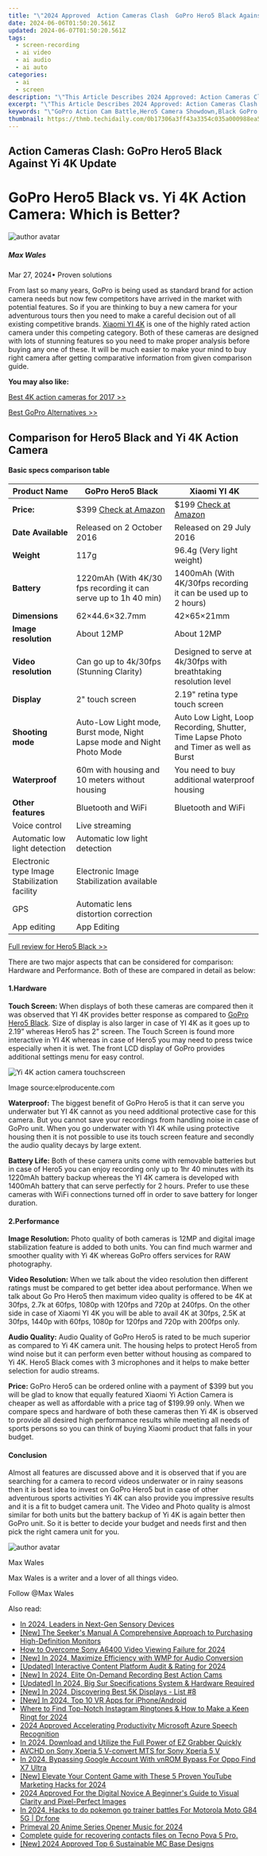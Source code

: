 ```yaml
---
title: "\"2024 Approved  Action Cameras Clash  GoPro Hero5 Black Against Yi 4K Update\""
date: 2024-06-06T01:50:20.561Z
updated: 2024-06-07T01:50:20.561Z
tags: 
  - screen-recording
  - ai video
  - ai audio
  - ai auto
categories: 
  - ai
  - screen
description: "\"This Article Describes 2024 Approved: Action Cameras Clash: GoPro Hero5 Black Against Yi 4K Update\""
excerpt: "\"This Article Describes 2024 Approved: Action Cameras Clash: GoPro Hero5 Black Against Yi 4K Update\""
keywords: "\"GoPro Action Cam Battle,Hero5 Camera Showdown,Black GoPro Vs. Yi,High-Res Cameras Clash,Hero5 Versus 4K Update,Professional Cam War,NextGen Action Recorders\""
thumbnail: https://thmb.techidaily.com/0b17306a3ff43a3354c035a000988ea5867c75fb650ef14b9ada7d7d6b9ca442.jpg
---
```


## Action Cameras Clash: GoPro Hero5 Black Against Yi 4K Update

# GoPro Hero5 Black vs. Yi 4K Action Camera: Which is Better?

![author avatar](https://images.wondershare.com/filmora/article-images/max-wales-author.jpg)

##### Max Wales

 Mar 27, 2024• Proven solutions

 From last so many years, GoPro is being used as standard brand for action camera needs but now few competitors have arrived in the market with potential features. So if you are thinking to buy a new camera for your adventurous tours then you need to make a careful decision out of all existing competitive brands. [Xiaomi YI 4K](https://tools.techidaily.com/wondershare/filmora/download/) is one of the highly rated action camera under this competing category. Both of these cameras are designed with lots of stunning features so you need to make proper analysis before buying any one of these. It will be much easier to make your mind to buy right camera after getting comparative information from given comparison guide.

**You may also like:**

[Best 4K action cameras for 2017 >>](https://tools.techidaily.com/wondershare/filmora/download/)

[Best GoPro Alternatives >>](https://tools.techidaily.com/wondershare/filmora/download/)

## Comparison for Hero5 Black and Yi 4K Action Camera

#### Basic specs comparison table

| **Product Name**                             | **GoPro Hero5 Black**                                                                                                                                                                                              | **Xiaomi YI 4K**                                                                                                                                                                                                   |
| -------------------------------------------- | ------------------------------------------------------------------------------------------------------------------------------------------------------------------------------------------------------------------ | ------------------------------------------------------------------------------------------------------------------------------------------------------------------------------------------------------------------ |
| **Price:**                                   | $399 [Check at Amazon](https://www.amazon.com/gp/product/B01M14ATO0/ref=as%5Fli%5Ftl?ie=UTF8&tag=vs-flora-20&camp=1789&creative=9325&linkCode=as2&creativeASIN=B01M14ATO0&linkId=5ce54ea937ecffa6b1b8056b6922abaa) | $199 [Check at Amazon](https://www.amazon.com/gp/product/B01C89GCHU/ref=as%5Fli%5Ftl?ie=UTF8&tag=vs-flora-20&camp=1789&creative=9325&linkCode=as2&creativeASIN=B01C89GCHU&linkId=0fa33bbe15256887fcfa7957bd8e3a3a) |
| **Date Available**                           | Released on 2 October 2016                                                                                                                                                                                         | Released on 29 July 2016                                                                                                                                                                                           |
| **Weight**                                   | 117g                                                                                                                                                                                                               | 96.4g (Very light weight)                                                                                                                                                                                          |
| **Battery**                                  | 1220mAh (With 4K/30 fps recording it can serve up to 1h 40 min)                                                                                                                                                    | 1400mAh (With 4K/30fps recording it can be used up to 2 hours)                                                                                                                                                     |
| **Dimensions**                               | 62×44.6×32.7mm                                                                                                                                                                                                     | 42×65×21mm                                                                                                                                                                                                         |
| **Image resolution**                         | About 12MP                                                                                                                                                                                                         | About 12MP                                                                                                                                                                                                         |
| **Video resolution**                         | Can go up to 4k/30fps (Stunning Clarity)                                                                                                                                                                           | Designed to serve at 4k/30fps with breathtaking resolution level                                                                                                                                                   |
| **Display**                                  | 2" touch screen                                                                                                                                                                                                    | 2.19" retina type touch screen                                                                                                                                                                                     |
| **Shooting mode**                            | Auto-Low Light mode, Burst mode, Night Lapse mode and Night Photo Mode                                                                                                                                             | Auto Low Light, Loop Recording, Shutter, Time Lapse Photo and Timer as well as Burst                                                                                                                               |
| **Waterproof**                               | 60m with housing and 10 meters without housing                                                                                                                                                                     | You need to buy additional waterproof housing                                                                                                                                                                      |
| **Other features**                           | Bluetooth and WiFi                                                                                                                                                                                                 | Bluetooth and WiFi                                                                                                                                                                                                 |
| Voice control                                | Live streaming                                                                                                                                                                                                     |                                                                                                                                                                                                                    |
| Automatic low light detection                | Automatic low light detection                                                                                                                                                                                      |                                                                                                                                                                                                                    |
| Electronic type Image Stabilization facility | Electronic Image Stabilization available                                                                                                                                                                           |                                                                                                                                                                                                                    |
| GPS                                          | Automatic lens distortion correction                                                                                                                                                                               |                                                                                                                                                                                                                    |
| App editing                                  | App Editing                                                                                                                                                                                                        |                                                                                                                                                                                                                    |

[Full review for Hero5 Black >>](https://tools.techidaily.com/wondershare/filmora/download/)

 There are two major aspects that can be considered for comparison: Hardware and Performance. Both of these are compared in detail as below:

#### 1.Hardware

**Touch Screen:** When displays of both these cameras are compared then it was observed that YI 4K provides better response as compared to [GoPro Hero5 Black](https://tools.techidaily.com/wondershare/filmora/download/). Size of display is also larger in case of YI 4K as it goes up to 2.19” whereas Hero5 has 2” screen. The Touch Screen is found more interactive in YI 4K whereas in case of Hero5 you may need to press twice especially when it is wet. The front LCD display of GoPro provides additional settings menu for easy control.

![Yi 4K action camera touchscreen](https://images.wondershare.com/filmora/article-images/yi-4k-touchscreen.jpg)

 Image source:elproducente.com

**Waterproof:** The biggest benefit of GoPro Hero5 is that it can serve you underwater but YI 4K cannot as you need additional protective case for this camera. But you cannot save your recordings from handling noise in case of GoPro unit. When you go underwater with YI 4K while using protective housing then it is not possible to use its touch screen feature and secondly the audio quality decays by large extent.

**Battery Life:** Both of these camera units come with removable batteries but in case of Hero5 you can enjoy recording only up to 1hr 40 minutes with its 1220mAh battery backup whereas the YI 4K camera is developed with 1400mAh battery that can serve perfectly for 2 hours. Prefer to use these cameras with WiFi connections turned off in order to save battery for longer duration.

#### 2.Performance

**Image Resolution:** Photo quality of both cameras is 12MP and digital image stabilization feature is added to both units. You can find much warmer and smoother quality with Yi 4K whereas GoPro offers services for RAW photography.

**Video Resolution:** When we talk about the video resolution then different ratings must be compared to get better idea about performance. When we talk about Go Pro Hero5 then maximum video quality is offered to be 4K at 30fps, 2.7k at 60fps, 1080p with 120fps and 720p at 240fps. On the other side in case of Xiaomi YI 4K you will be able to avail 4K at 30fps, 2.5K at 30fps, 1440p with 60fps, 1080p for 120fps and 720p with 200fps only.

**Audio Quality:** Audio Quality of GoPro Hero5 is rated to be much superior as compared to Yi 4K camera unit. The housing helps to protect Hero5 from wind noise but it can perform even better without housing as compared to Yi 4K. Hero5 Black comes with 3 microphones and it helps to make better selection for audio streams.

**Price:** GoPro Hero5 can be ordered online with a payment of $399 but you will be glad to know that equally featured Xiaomi Yi Action Camera is cheaper as well as affordable with a price tag of $199.99 only. When we compare specs and hardware of both these cameras then Yi 4K is observed to provide all desired high performance results while meeting all needs of sports persons so you can think of buying Xiaomi product that falls in your budget.

#### Conclusion

 Almost all features are discussed above and it is observed that if you are searching for a camera to record videos underwater or in rainy seasons then it is best idea to invest on GoPro Hero5 but in case of other adventurous sports activities Yi 4K can also provide you impressive results and it is a fit to budget camera unit. The Video and Photo quality is almost similar for both units but the battery backup of Yi 4K is again better then GoPro unit. So it is better to decide your budget and needs first and then pick the right camera unit for you.

![author avatar](https://images.wondershare.com/filmora/article-images/max-wales-author.jpg)

Max Wales

Max Wales is a writer and a lover of all things video.

Follow @Max Wales


<ins class="adsbygoogle"
     style="display:block"
     data-ad-format="autorelaxed"
     data-ad-client="ca-pub-7571918770474297"
     data-ad-slot="1223367746"></ins>



<ins class="adsbygoogle"
     style="display:block"
     data-ad-client="ca-pub-7571918770474297"
     data-ad-slot="8358498916"
     data-ad-format="auto"
     data-full-width-responsive="true"></ins>


<span class="atpl-alsoreadstyle">Also read:</span>
<div><ul>
<li><a href="https://vp-tips.techidaily.com/in-2024-leaders-in-next-gen-sensory-devices/"><u>In 2024, Leaders in Next-Gen Sensory Devices</u></a></li>
<li><a href="https://vp-tips.techidaily.com/new-the-seekers-manual-a-comprehensive-approach-to-purchasing-high-definition-monitors/"><u>[New] The Seeker's Manual  A Comprehensive Approach to Purchasing High-Definition Monitors</u></a></li>
<li><a href="https://vp-tips.techidaily.com/how-to-overcome-sony-a6400-video-viewing-failure-for-2024/"><u>How to Overcome Sony A6400 Video Viewing Failure for 2024</u></a></li>
<li><a href="https://vp-tips.techidaily.com/new-in-2024-maximize-efficiency-with-wmp-for-audio-conversion/"><u>[New] In 2024, Maximize Efficiency with WMP for Audio Conversion</u></a></li>
<li><a href="https://vp-tips.techidaily.com/updated-interactive-content-platform-audit-and-rating-for-2024/"><u>[Updated] Interactive Content Platform Audit & Rating for 2024</u></a></li>
<li><a href="https://vp-tips.techidaily.com/new-in-2024-elite-on-demand-recording-best-action-cams/"><u>[New] In 2024, Elite On-Demand Recording  Best Action Cams</u></a></li>
<li><a href="https://vp-tips.techidaily.com/updated-in-2024-big-sur-specifications-system-and-hardware-required/"><u>[Updated] In 2024, Big Sur Specifications  System & Hardware Required</u></a></li>
<li><a href="https://vp-tips.techidaily.com/new-in-2024-discovering-best-5k-displays-list-8/"><u>[New] In 2024, Discovering Best 5K Displays - List #8</u></a></li>
<li><a href="https://vp-tips.techidaily.com/new-in-2024-top-10-vr-apps-for-iphoneandroid/"><u>[New] In 2024, Top 10 VR Apps for iPhone/Android</u></a></li>
<li><a href="https://vp-tips.techidaily.com/where-to-find-top-notch-instagram-ringtones-and-how-to-make-a-keen-ringt-for-2024/"><u>Where to Find Top-Notch Instagram Ringtones & How to Make a Keen Ringt for 2024</u></a></li>
<li><a href="https://extra-resources.techidaily.com/2024-approved-accelerating-productivity-microsoft-azure-speech-recognition/"><u>2024 Approved  Accelerating Productivity  Microsoft Azure Speech Recognition</u></a></li>
<li><a href="https://visual-screen-recording.techidaily.com/in-2024-download-and-utilize-the-full-power-of-ez-grabber-quickly/"><u>In 2024, Download and Utilize the Full Power of EZ Grabber Quickly</u></a></li>
<li><a href="https://phone-solutions.techidaily.com/avchd-on-sony-xperia-5-v-convert-mts-for-sony-xperia-5-v-by-aiseesoft-video-converter-play-mts-on-android/"><u>AVCHD on Sony Xperia 5 V-convert MTS for Sony Xperia 5 V</u></a></li>
<li><a href="https://android-unlock.techidaily.com/in-2024-bypassing-google-account-with-vnrom-bypass-for-oppo-find-x7-ultra-by-drfone-android/"><u>In 2024, Bypassing Google Account With vnROM Bypass For Oppo Find X7 Ultra</u></a></li>
<li><a href="https://facebook-record-videos.techidaily.com/new-elevate-your-content-game-with-these-5-proven-youtube-marketing-hacks-for-2024/"><u>[New] Elevate Your Content Game with These 5 Proven YouTube Marketing Hacks for 2024</u></a></li>
<li><a href="https://some-knowledge.techidaily.com/2024-approved-for-the-digital-novice-a-beginners-guide-to-visual-clarity-and-pixel-perfect-images/"><u>2024 Approved  For the Digital Novice  A Beginner's Guide to Visual Clarity and Pixel-Perfect Images</u></a></li>
<li><a href="https://android-pokemon-go.techidaily.com/in-2024-hacks-to-do-pokemon-go-trainer-battles-for-motorola-moto-g84-5g-drfone-by-drfone-virtual-android/"><u>In 2024, Hacks to do pokemon go trainer battles For Motorola Moto G84 5G | Dr.fone</u></a></li>
<li><a href="https://extra-guidance.techidaily.com/primeval-20-anime-series-opener-music-for-2024/"><u>Primeval 20 Anime Series Opener Music for 2024</u></a></li>
<li><a href="https://phone-solutions.techidaily.com/complete-guide-for-recovering-contacts-files-on-tecno-pova-5-pro-by-fonelab-android-recover-contacts/"><u>Complete guide for recovering contacts files on Tecno Pova 5 Pro.</u></a></li>
<li><a href="https://video-screen-grab.techidaily.com/new-2024-approved-top-6-sustainable-mc-base-designs/"><u>[New] 2024 Approved  Top 6 Sustainable MC Base Designs</u></a></li>
</ul></div>
